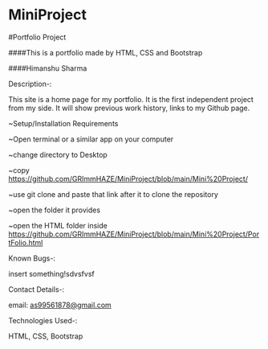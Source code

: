 # MiniProject
#Portfolio Project

####This is a portfolio made by HTML, CSS and Bootstrap

####Himanshu Sharma

Description-:

This site is a home page for my portfolio. It is the first independent project from my side. It will show previous work history, links to my Github page.

~Setup/Installation Requirements

~Open terminal or a similar app on your computer

~change directory to Desktop

~copy https://github.com/GRImmHAZE/MiniProject/blob/main/Mini%20Project/

~use git clone and paste that link after it to clone the repository

~open the folder it provides

~open the HTML folder inside https://github.com/GRImmHAZE/MiniProject/blob/main/Mini%20Project/PortFolio.html

Known Bugs-:

insert something!sdvsfvsf

Contact Details-:

email: as99561878@gmail.com

Technologies Used-:

HTML, CSS, Bootstrap
